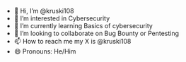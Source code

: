- 👋 Hi, I’m @kruski108
- 👀 I’m interested in Cybersecurity
- 🌱 I’m currently learning Basics of cybersecurity
- 💞️ I’m looking to collaborate on Bug Bounty or Pentesting
- 📫 How to reach me my X is @kruski108
- 😄 Pronouns: He/Him

<!---
kruski108/kruski108 is a ✨ special ✨ repository because its `README.md` (this file) appears on your GitHub profile.
You can click the Preview link to take a look at your changes.
--->
